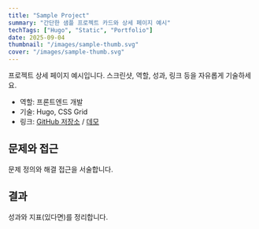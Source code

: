 ```yaml
---
title: "Sample Project"
summary: "간단한 샘플 프로젝트 카드와 상세 페이지 예시"
techTags: ["Hugo", "Static", "Portfolio"]
date: 2025-09-04
thumbnail: "/images/sample-thumb.svg"
cover: "/images/sample-thumb.svg"
---
```


프로젝트 상세 페이지 예시입니다. 스크린샷, 역할, 성과, 링크 등을 자유롭게 기술하세요.

- 역할: 프론트엔드 개발
- 기술: Hugo, CSS Grid
- 링크: [GitHub 저장소](#) / [데모](#)

## 문제와 접근
문제 정의와 해결 접근을 서술합니다.

## 결과
성과와 지표(있다면)를 정리합니다.
